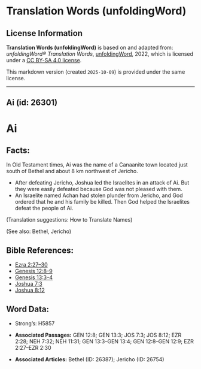 # Translation Words (unfoldingWord)

## License Information

**Translation Words (unfoldingWord)** is based on and adapted from: _unfoldingWord® Translation Words_, [unfoldingWord](https://unfoldingword.org/utw), 2022, which is licensed under a [CC BY-SA 4.0 license](https://creativecommons.org/licenses/by-sa/4.0/legalcode.en).

This markdown version (created `2025-10-09`) is provided under the same license.



--------------------------------

## Ai (id: 26301)

Ai
==

Facts:
------

In Old Testament times, Ai was the name of a Canaanite town located just south of Bethel and about 8 km northwest of Jericho.

* After defeating Jericho, Joshua led the Israelites in an attack of Ai. But they were easily defeated because God was not pleased with them.
* An Israelite named Achan had stolen plunder from Jericho, and God ordered that he and his family be killed. Then God helped the Israelites defeat the people of Ai.

(Translation suggestions: How to Translate Names)

(See also: Bethel, Jericho)

Bible References:
-----------------

* [Ezra 2:27–30](https://ref.ly/Ezra2:27-Ezra2:30)
* [Genesis 12:8–9](https://ref.ly/Gen12:8-Gen12:9)
* [Genesis 13:3–4](https://ref.ly/Gen13:3-Gen13:4)
* [Joshua 7:3](https://ref.ly/Josh7:3)
* [Joshua 8:12](https://ref.ly/Josh8:12)

Word Data:
----------

* Strong’s: H5857

* **Associated Passages:** GEN 12:8; GEN 13:3; JOS 7:3; JOS 8:12; EZR 2:28; NEH 7:32; NEH 11:31; GEN 13:3–GEN 13:4; GEN 12:8–GEN 12:9; EZR 2:27–EZR 2:30
* **Associated Articles:** Bethel (ID: 26387); Jericho (ID: 26754)

